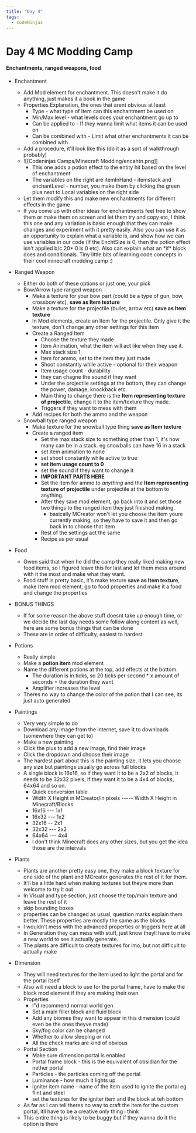 ```yaml
---
title: "Day 4"
tags:
  - CodeNinjas
---
```


# Day 4 MC Modding Camp

#### Enchantments, ranged weapons, food

- Enchantment
  - Add Mod element for enchantment. This doesn't make it do anything, just makes it a book in the game
  - Properties Explanation, the ones that arent obvious at least
    - Type - what type of item can this enchantment be used on
    - Min/Max level - what levels does your enchantment go up to
    - Can be applied to - If they wanna limit what items it can be used on
    - Can be combined with - Limit what other enchantments it can be combined with
  - Add a procedure, it'll look like this (do it as a sort of walkthrough probably)
  - ![[Codeninjas Camps/Minecraft Modding/encahtn.png]]
    - This one adds a potion effect to the entity hit based on the level of enchantment
    - The variables on the right are itemInHand - itemstack and enchantLevel - number, you make them by clicking the green plus next to Local variables on the right side
  - Let them modify this and make new enchantments for different effects in the game
  - If you come up with other ideas for enchantments feel free to show them or make them on screen and let them try and copy etc, I think this one and any variation is basic enough that they can make changes and experiment with it pretty easily. Also you can use it as an opportunity to explain what a variable is, and show how we can use variables in our code (if the EnchtSize is 0, then the potion effect isn't applied b/c 20* 0 is 0 etc). Also can explain what an *if\* block does and conditionals. Tiny little bits of learning code concepts in their cool minecraft modding camp :)
- Ranged Weapon
  - Either do both of these options or just one, your pick
  - Bow/Arrow type ranged weapon
    - Make a texture for your bow part (could be a type of gun, bow, crossbow etc), **save as Item texture**
    - Make a texture for the projectile (bullet, arrow etc) **save as Item texture**
    - In Mod elements, create an Item for the projectile. Only give it the texture, don't change any other settings for this item
    - Create a Ranged Item
      - Choose the texture they made
      - Item Animation, what the item will act like when they use it.
      - Max stack size 1
      - Item for ammo, set to the item they just made
      - Shoot constantly while active - optional for their weapon
      - Item usage count - durability
      - they can chagne the sound if they want
      - Under the projectile settings at the bottom, they can change the power, damage, knockback etc.
      - Main thing to change there is the **Item representing texture of projectile**, change it to the item/texture they made.
      - Triggers if they want to mess with them
    - Add recipes for both the ammo and the weapon
  - Snowball type ranged weapon
    - Make texture for the snowball type thing **save as Item texture**
    - Create a ranged item
      - Set the max stack size to something other than 1, it's how many can be in a stack. eg snowballs can have 16 in a stack
      - set item animation to none
      - set shoot constantly while active to true
      - **set item usage count to 0**
      - set the sound if they want to change it
      - **IMPORTANT PARTS HERE**
      - Set the item for ammo to _anything_ and the **Item representing texture of projectile** under projectile at the bottom to anything.
      - After they save mod element, go back into it and set those two things to the ranged item they just finished making.
        - basically MCreator won't let you choose the item youre currently making, so they have to save it and then go back in to choose that item
      - Rest of the settings act the same
      - Recipe as per usual
- Food

  - Owen said that when he did the camp they really liked making new food items, so I figured leave this for last and let them mess around with it the most and make what they want.
  - Food stuff is pretty basic, it's make texture **save as Item texture**, make Item mod element, go to food properties and make it a food and change the properties

- BONUS THINGS
  - If for some reason the above stuff doesnt take up enough time, or we decide the last day needs some follow along content as well, here are some bonus things that can be done
  - These are in order of difficulty, easiest to hardest
- Potions
  - Really simple
  - Make a **potion item** mod element
  - Name the different potions at the top, add effects at the bottom.
    - The duration is in ticks, so 20 ticks per second \* x amount of seconds = the duration they want
    - Amplifier increases the level
  - Theres no way to change the color of the potion that I can see, its just auto generated
- Paintings
  - Very very simple to do
  - Download any image from the internet, save it to downloads (somewhere they can get to)
  - Make a new painting
  - Click the plus to add a new image, find their image
  - Click the dropdown and choose their image
  - The hardest part about this is the painting size, it lets you choose any size but paintings usually go across full blocks
  - A single block is 16x16, so if they want it to be a 2x2 of blocks, it needs to be 32x32 pixels, if they want it to be a 4x4 of blocks, 64x64 and so on.
    - Quick conversion table
    - Width X Height in MCreator/in pixels ----- Width X Height in Minecraft/Blocks
    - 16x16 --- 1x1
    - 16x32 --- 1x2
    - 32x16 -- 2x1
    - 32x32 --- 2x2
    - 64x64 --- 4x4
    - I don't think Minecraft does any other sizes, but you get the idea those are the intervals
- Plants
  - Plants are another pretty easy one, they make a block texture for one side of the plant and MCreator generates the rest of it for them.
  - It'll be a little hard when making textures but theyre more than welcome to try it out
  - In Visual and type section, just choose the top/main texture and leave the rest of it
  - skip bounding boxes
  - properties can be changed as usual, question marks explain them better. These properties are mostly the same as the blocks
  - I wouldn't mess with the advanced properties or triggers here at all
  - In Generation they can mess with stuff, just know theyll have to make a new world to see it actually generate.
  - The plants are difficult to create textures for imo, but not difficult to actually make
- Dimension
  - They will need textures for the item used to light the portal and for the portal itself
  - Also will need a block to use for the portal frame, have to make the block mod element if they are making their own
  - Properties
    - I"d recommend normal world gen
    - Set a main filler block and fluid block
    - Add any biomes they want to appear in this dimension (could even be the ones theyve made)
    - Sky/fog color can be changed
    - Whether to allow sleeping or not
    - All the check marks are kind of obvious
  - Portal Section
    - Make sure dimension portal is enabled
    - Portal frame block - this is the equivalent of obsidian for the nether portal
    - Particles - the particles coming off the portal
    - Luminance - how much it lights up
    - Igniter item name - name of the item used to ignite the portal eg flint and steel
    - set the textures for the igniter item and the block at teh bottom
  - As far as I can tell theres no way to craft the item for the custom portal, itll have to be a creative only thing i think
  - This entire thing is likely to be buggy but if they wanna do it the option is there
